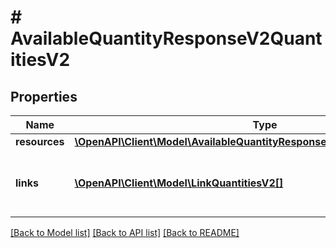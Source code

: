 # # AvailableQuantityResponseV2QuantitiesV2

## Properties

Name | Type | Description | Notes
------------ | ------------- | ------------- | -------------
**resources** | [**\OpenAPI\Client\Model\AvailableQuantityResponseV2QuantitiesV2Resources**](AvailableQuantityResponseV2QuantitiesV2Resources.md) |  |
**links** | [**\OpenAPI\Client\Model\LinkQuantitiesV2[]**](LinkQuantitiesV2.md) | contains links to prev, self and next page url&#39;s |

[[Back to Model list]](../../README.md#models) [[Back to API list]](../../README.md#endpoints) [[Back to README]](../../README.md)
